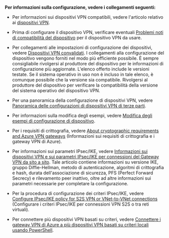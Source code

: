 **Per informazioni sulla configurazione, vedere i collegamenti seguenti:**

- Per informazioni sui dispositivi VPN compatibili, vedere l'articolo relativo ai [dispositivi VPN](../articles/vpn-gateway/vpn-gateway-about-vpn-devices.md).

- Prima di configurare il dispositivo VPN, verificare eventuali [Problemi noti di compatibilità del dispositivo](../articles/vpn-gateway/vpn-gateway-about-vpn-devices.md#known) per il dispositivo VPN da usare.

- Per collegamenti alle impostazioni di configurazione dei dispositivi, vedere [Dispositivi VPN convalidati](../articles/vpn-gateway/vpn-gateway-about-vpn-devices.md#devicetable). I collegamenti alla configurazione del dispositivo vengono forniti nel modo più efficiente possibile. È sempre consigliabile rivolgersi al produttore del dispositivo per le informazioni di configurazione più aggiornate. L'elenco offerto include le versioni testate. Se il sistema operativo in uso non è incluso in tale elenco, è comunque possibile che la versione sia compatibile. Rivolgersi al produttore del dispositivo per verificare la compatibilità della versione del sistema operativo del dispositivo VPN.

- Per una panoramica della configurazione di dispositivi VPN, vedere [Panoramica delle configurazioni di dispositivi VPN di terze parti](../articles/vpn-gateway/vpn-gateway-3rdparty-device-config-overview.md).

- Per informazioni sulla modifica degli esempi, vedere [Modifica degli esempi di configurazione di dispositivo](../articles/vpn-gateway/vpn-gateway-about-vpn-devices.md#editing).

- Per i requisiti di crittografia, vedere [About cryptographic requirements and Azure VPN gateways](../articles/vpn-gateway/vpn-gateway-about-compliance-crypto.md) (Informazioni sui requisiti di crittografia e i gateway VPN di Azure).

- Per informazioni sui parametri IPsec/IKE, vedere [Informazioni sui dispositivi VPN e sui parametri IPsec/IKE per connessioni del Gateway VPN da sito a sito](../articles/vpn-gateway/vpn-gateway-about-vpn-devices.md#ipsec). Tale articolo contiene informazioni su versione IKE, gruppo Diffie-Hellman, metodo di autenticazione, algoritmi di crittografia e hash, durata dell'associazione di sicurezza, PFS (Perfect Forward Secrecy) e rilevamento peer inattivo, oltre ad altre informazioni sui parametri necessarie per completare la configurazione.

- Per la procedura di configurazione dei criteri IPsec/IKE, vedere [Configure IPsec/IKE policy for S2S VPN or VNet-to-VNet connections](../articles/vpn-gateway/vpn-gateway-ipsecikepolicy-rm-powershell.md) (Configurare i criteri IPsec/IKE per connessioni VPN S2S o tra reti virtuali).

- Per connettere più dispositivi VPN basati su criteri, vedere [Connettere i gateway VPN di Azure a più dispositivi VPN basati su criteri locali usando PowerShell](../articles/vpn-gateway/vpn-gateway-connect-multiple-policybased-rm-ps.md).
